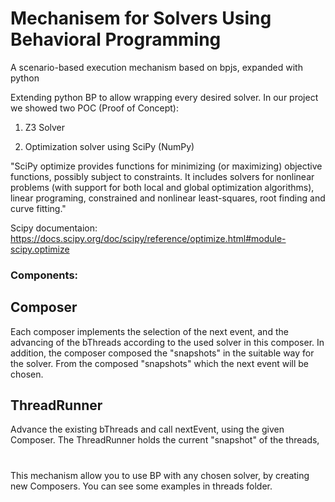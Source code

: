 # Mechanisem for Solvers Using Behavioral Programming

A scenario-based execution mechanism based on bpjs, expanded with python
 
Extending python BP to allow wrapping every desired solver.
In our project we showed two POC (Proof of Concept):
1. Z3 Solver
  
2. Optimization solver using SciPy (NumPy)  

  "SciPy optimize provides functions for minimizing (or maximizing) objective functions, 
  possibly subject to constraints. It includes solvers for nonlinear problems
  (with support for both local and global optimization algorithms), linear programing, constrained and nonlinear least-squares, root finding and curve fitting."
 
 Scipy documentaion:
  https://docs.scipy.org/doc/scipy/reference/optimize.html#module-scipy.optimize
  

### Components:

## Composer
Each composer implements the selection of the next event, and the advancing of the bThreads according to the used solver in this composer.
In addition, the composer composed the "snapshots" in the suitable way for the solver. From the composed "snapshots" which the next event will be chosen.


## ThreadRunner
Advance the existing bThreads and call nextEvent, using the given Composer.
The ThreadRunner holds the current "snapshot" of the threads, 

# ####

This mechanism allow you to use BP with any chosen solver, by creating new Composers.
You can see some examples in threads folder.
